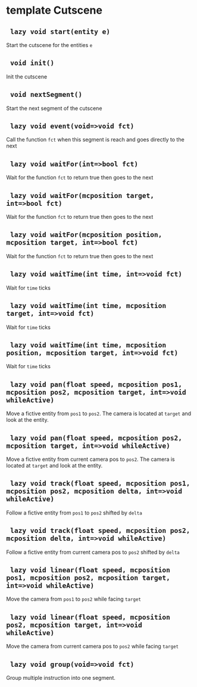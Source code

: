 # template Cutscene


## ` lazy void start(entity e)`
Start the cutscene for the entities `e`

## ` void init()`
Init the cutscene

## ` void nextSegment()`
Start the next segment of the cutscene

## ` lazy void event(void=>void fct)`
Call the function `fct` when this segment is reach and goes directly to the next

## ` lazy void waitFor(int=>bool fct)`
Wait for the function `fct` to return true then goes to the next

## ` lazy void waitFor(mcposition target, int=>bool fct)`
Wait for the function `fct` to return true then goes to the next

## ` lazy void waitFor(mcposition position, mcposition target, int=>bool fct)`
Wait for the function `fct` to return true then goes to the next

## ` lazy void waitTime(int time, int=>void fct)`
Wait for `time` ticks

## ` lazy void waitTime(int time, mcposition target, int=>void fct)`
Wait for `time` ticks

## ` lazy void waitTime(int time, mcposition position, mcposition target, int=>void fct)`
Wait for `time` ticks

## ` lazy void pan(float speed, mcposition pos1, mcposition pos2, mcposition target, int=>void whileActive)`
Move a fictive entity from `pos1` to `pos2`. The camera is located at `target` and look at the entity.

## ` lazy void pan(float speed, mcposition pos2, mcposition target, int=>void whileActive)`
Move a fictive entity from current camera pos to `pos2`. The camera is located at `target` and look at the entity.

## ` lazy void track(float speed, mcposition pos1, mcposition pos2, mcposition delta, int=>void whileActive)`
Follow a fictive entity from `pos1` to `pos2` shifted by `delta`

## ` lazy void track(float speed, mcposition pos2, mcposition delta, int=>void whileActive)`
Follow a fictive entity from current camera pos to `pos2` shifted by `delta`

## ` lazy void linear(float speed, mcposition pos1, mcposition pos2, mcposition target, int=>void whileActive)`
Move the camera from `pos1` to `pos2` while facing `target`

## ` lazy void linear(float speed, mcposition pos2, mcposition target, int=>void whileActive)`
Move the camera from current camera pos to `pos2` while facing `target`

## ` lazy void group(void=>void fct)`
Group multiple instruction into one segment.




